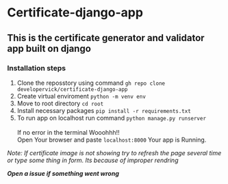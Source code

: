 # Certificate-django-app
## This is the certificate generator and validator app built on django

### Installation steps
1. Clone the reposstory using command `gh repo clone developervick/certificate-django-app`
2. Create virtual enviroment `python -m venv env`
3. Move to root directory `cd root`
4. Install necessary packages `pip install -r requirements.txt`
5. To run app on localhost run command `python manage.py runserver`
   <br>   
If no error in the terminal Wooohhh!!     
   Open Your browser and paste `localhost:8000` Your app is Running.

*Note: If certificate image is not showing try to refresh the page several time or type some thing in form. Its because of improper rendring*

***Open a issue if something went wrong***
